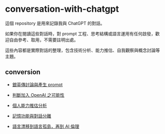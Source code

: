 # conversation-with-chatgpt

這個 repository 是用來記錄我與 ChatGPT 的對話。

如果你在閱讀這些對話時，對 prompt 工程、思考結構或語言運用有任何啟發，歡迎自由參考、取用，不需要註明出處。

這些內容都是實際對話的整理，包含技術分析、能力推估、自我觀察與概念討論等主題。

## conversion

- [銀英傳討論與產生 prompt](conversation/銀英傳討論與產生prompt.md)

- [判斷加入 OpenAI 之可能性](conversation/判斷加入OpenAI之可能性.md)

- [個人能力推估分析](conversation/個人能力推估分析.md)

- [記憶功能與對話分離](conversation/記憶功能與對話分離.md)

- [語言漂移到語言孤島，再到 AI 倫理](conversation/語言漂移到語言孤島，再到AI倫理.md)
